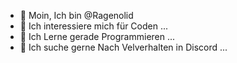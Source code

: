 - 👋 Moin, Ich bin @Ragenolid
- 👀 Ich interessiere mich für Coden ...
- 🌱 Ich Lerne gerade Programmieren ...
- 💞️ Ich suche gerne Nach Velverhalten in Discord ...
